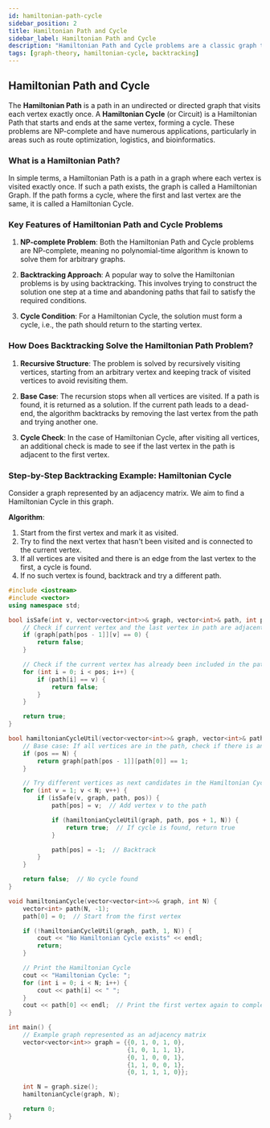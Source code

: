 ```yaml
---
id: hamiltonian-path-cycle
sidebar_position: 2
title: Hamiltonian Path and Cycle
sidebar_label: Hamiltonian Path and Cycle
description: "Hamiltonian Path and Cycle problems are a classic graph theory problem where the task is to find a path or cycle that visits every vertex exactly once. These problems are NP-complete and are widely used in various applications such as route planning, logistics, and genome sequencing."
tags: [graph-theory, hamiltonian-cycle, backtracking]
---
```


## Hamiltonian Path and Cycle

The **Hamiltonian Path** is a path in an undirected or directed graph that visits each vertex exactly once. A **Hamiltonian Cycle** (or Circuit) is a Hamiltonian Path that starts and ends at the same vertex, forming a cycle. These problems are NP-complete and have numerous applications, particularly in areas such as route optimization, logistics, and bioinformatics.

### What is a Hamiltonian Path?

In simple terms, a Hamiltonian Path is a path in a graph where each vertex is visited exactly once. If such a path exists, the graph is called a Hamiltonian Graph. If the path forms a cycle, where the first and last vertex are the same, it is called a Hamiltonian Cycle.

### Key Features of Hamiltonian Path and Cycle Problems

1. **NP-complete Problem**: Both the Hamiltonian Path and Cycle problems are NP-complete, meaning no polynomial-time algorithm is known to solve them for arbitrary graphs.
   
2. **Backtracking Approach**: A popular way to solve the Hamiltonian problems is by using backtracking. This involves trying to construct the solution one step at a time and abandoning paths that fail to satisfy the required conditions.

3. **Cycle Condition**: For a Hamiltonian Cycle, the solution must form a cycle, i.e., the path should return to the starting vertex.

### How Does Backtracking Solve the Hamiltonian Path Problem?

1. **Recursive Structure**:
   The problem is solved by recursively visiting vertices, starting from an arbitrary vertex and keeping track of visited vertices to avoid revisiting them.

2. **Base Case**:
   The recursion stops when all vertices are visited. If a path is found, it is returned as a solution. If the current path leads to a dead-end, the algorithm backtracks by removing the last vertex from the path and trying another one.

3. **Cycle Check**:
   In the case of Hamiltonian Cycle, after visiting all vertices, an additional check is made to see if the last vertex in the path is adjacent to the first vertex.

### Step-by-Step Backtracking Example: Hamiltonian Cycle

Consider a graph represented by an adjacency matrix. We aim to find a Hamiltonian Cycle in this graph.

**Algorithm**:

1. Start from the first vertex and mark it as visited.
2. Try to find the next vertex that hasn't been visited and is connected to the current vertex.
3. If all vertices are visited and there is an edge from the last vertex to the first, a cycle is found.
4. If no such vertex is found, backtrack and try a different path.

```cpp
#include <iostream>
#include <vector>
using namespace std;

bool isSafe(int v, vector<vector<int>>& graph, vector<int>& path, int pos) {
    // Check if current vertex and the last vertex in path are adjacent
    if (graph[path[pos - 1]][v] == 0) {
        return false;
    }

    // Check if the current vertex has already been included in the path
    for (int i = 0; i < pos; i++) {
        if (path[i] == v) {
            return false;
        }
    }

    return true;
}

bool hamiltonianCycleUtil(vector<vector<int>>& graph, vector<int>& path, int pos, int N) {
    // Base case: If all vertices are in the path, check if there is an edge to the start vertex
    if (pos == N) {
        return graph[path[pos - 1]][path[0]] == 1;
    }

    // Try different vertices as next candidates in the Hamiltonian Cycle
    for (int v = 1; v < N; v++) {
        if (isSafe(v, graph, path, pos)) {
            path[pos] = v;  // Add vertex v to the path

            if (hamiltonianCycleUtil(graph, path, pos + 1, N)) {
                return true;  // If cycle is found, return true
            }

            path[pos] = -1;  // Backtrack
        }
    }

    return false;  // No cycle found
}

void hamiltonianCycle(vector<vector<int>>& graph, int N) {
    vector<int> path(N, -1);
    path[0] = 0;  // Start from the first vertex

    if (!hamiltonianCycleUtil(graph, path, 1, N)) {
        cout << "No Hamiltonian Cycle exists" << endl;
        return;
    }

    // Print the Hamiltonian Cycle
    cout << "Hamiltonian Cycle: ";
    for (int i = 0; i < N; i++) {
        cout << path[i] << " ";
    }
    cout << path[0] << endl;  // Print the first vertex again to complete the cycle
}

int main() {
    // Example graph represented as an adjacency matrix
    vector<vector<int>> graph = {{0, 1, 0, 1, 0},
                                 {1, 0, 1, 1, 1},
                                 {0, 1, 0, 0, 1},
                                 {1, 1, 0, 0, 1},
                                 {0, 1, 1, 1, 0}};

    int N = graph.size();
    hamiltonianCycle(graph, N);

    return 0;
}

```